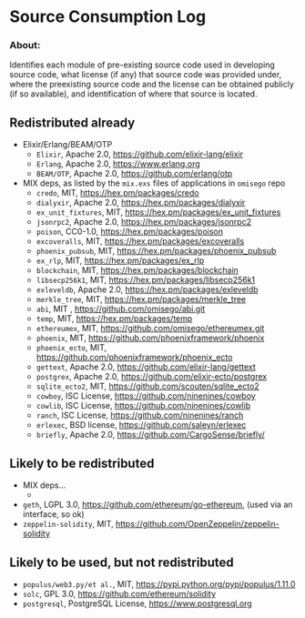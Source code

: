 # Source Consumption Log

### About:

Identifies each module of pre-existing source code used in developing source code, what license (if any) that source code was provided under, where the preexisting source code and the license can be obtained publicly (if so available), and identification of where that source is located.

## Redistributed already

* Elixir/Erlang/BEAM/OTP
  * `Elixir`, Apache 2.0, https://github.com/elixir-lang/elixir
  * `Erlang`, Apache 2.0, https://www.erlang.org
  * `BEAM/OTP`, Apache 2.0, https://github.com/erlang/otp
* MIX deps, as listed by the `mix.exs` files of applications in `omisego` repo
  * `credo`, MIT, https://hex.pm/packages/credo
  * `dialyxir`, Apache 2.0, https://hex.pm/packages/dialyxir
  * `ex_unit_fixtures`, MIT, https://hex.pm/packages/ex_unit_fixtures
  * `jsonrpc2`, Apache 2.0, https://hex.pm/packages/jsonrpc2
  * `poison`, CC0-1.0, https://hex.pm/packages/poison
  * `excoveralls`, MIT, https://hex.pm/packages/excoveralls
  * `phoenix_pubsub`, MIT, https://hex.pm/packages/phoenix_pubsub
  * `ex_rlp`, MIT, https://hex.pm/packages/ex_rlp
  * `blockchain`, MIT, https://hex.pm/packages/blockchain
  * `libsecp256k1`, MIT, https://hex.pm/packages/libsecp256k1
  * `exleveldb`, Apache 2.0, https://hex.pm/packages/exleveldb
  * `merkle_tree`, MIT, https://hex.pm/packages/merkle_tree
  * `abi`, MIT , https://github.com/omisego/abi.git
  * `temp`, MIT, https://hex.pm/packages/temp
  * `ethereumex`, MIT, https://github.com/omisego/ethereumex.git
  * `phoenix`, MIT, https://github.com/phoenixframework/phoenix
  * `phoenix_ecto`, MIT, https://github.com/phoenixframework/phoenix_ecto
  * `gettext`, Apache 2.0, https://github.com/elixir-lang/gettext
  * `postgrex`, Apache 2.0, https://github.com/elixir-ecto/postgrex
  * `sqlite_ecto2`, MIT, https://github.com/scouten/sqlite_ecto2
  * `cowboy`, ISC License, https://github.com/ninenines/cowboy
  * `cowlib`, ISC License, https://github.com/ninenines/cowlib
  * `ranch`, ISC License, https://github.com/ninenines/ranch 
  * `erlexec`, BSD license, https://github.com/saleyn/erlexec
  * `briefly`, Apache 2.0, https://github.com/CargoSense/briefly/


## Likely to be redistributed

* MIX deps...
  * <non yet>
* `geth`, LGPL 3.0, https://github.com/ethereum/go-ethereum, (used via an interface, so ok)
* `zeppelin-solidity`, MIT, https://github.com/OpenZeppelin/zeppelin-solidity

## Likely to be used, but not redistributed

* `populus/web3.py/et al.`, MIT, https://pypi.python.org/pypi/populus/1.11.0
* `solc`, GPL 3.0, https://github.com/ethereum/solidity
* `postgresql`, PostgreSQL License, https://www.postgresql.org

